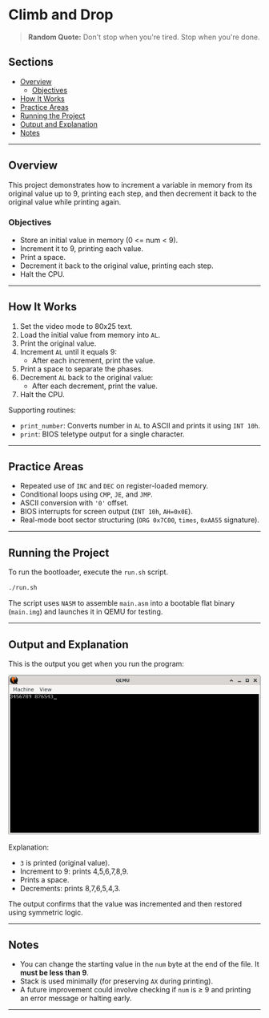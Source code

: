 # Climb and Drop

> **Random Quote:** Don't stop when you're tired. Stop when you're done.

## Sections

+ [Overview](#overview)
    - [Objectives](#objectives)
+ [How It Works](#how-it-works)
+ [Practice Areas](#practice-areas)
+ [Running the Project](#running-the-project)
+ [Output and Explanation](#output-and-explanation)
+ [Notes](#notes)

---

## Overview

This project demonstrates how to increment a variable in memory from its original value up to 9, printing each step, and then decrement it back to the original value while printing again.

### Objectives

+ Store an initial value in memory (0 <= num < 9).
+ Increment it to 9, printing each value.
+ Print a space.
+ Decrement it back to the original value, printing each step.
+ Halt the CPU.

---

## How It Works

1. Set the video mode to 80x25 text.
2. Load the initial value from memory into `AL`.
3. Print the original value.
4. Increment `AL` until it equals 9:
   + After each increment, print the value.
5. Print a space to separate the phases.
6. Decrement `AL` back to the original value:
   + After each decrement, print the value.
7. Halt the CPU.

Supporting routines:
+ `print_number`: Converts number in `AL` to ASCII and prints it using `INT 10h`.
+ `print`: BIOS teletype output for a single character.

---

## Practice Areas

+ Repeated use of `INC` and `DEC` on register-loaded memory.
+ Conditional loops using `CMP`, `JE`, and `JMP`.
+ ASCII conversion with `'0'` offset.
+ BIOS interrupts for screen output (`INT 10h`, `AH=0x0E`).
+ Real-mode boot sector structuring (`ORG 0x7C00`, `times`, `0xAA55` signature).

---

## Running the Project

To run the bootloader, execute the `run.sh` script.

```sh
./run.sh
```

The script uses `NASM` to assemble `main.asm` into a bootable flat binary (`main.img`) and launches it in QEMU for testing.

---

## Output and Explanation

This is the output you get when you run the program:

![Project's Output](../../../resources/images/climb_and_drop_output.png)

Explanation:

* `3` is printed (original value).
* Increment to 9: prints 4,5,6,7,8,9.
* Prints a space.
* Decrements: prints 8,7,6,5,4,3.

The output confirms that the value was incremented and then restored using symmetric logic.

---

## Notes

* You can change the starting value in the `num` byte at the end of the file. It **must be less than 9**.
* Stack is used minimally (for preserving `AX` during printing).
* A future improvement could involve checking if `num` is ≥ 9 and printing an error message or halting early.

---
